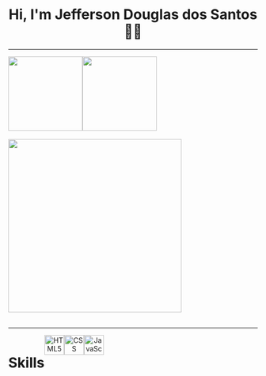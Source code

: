 <div align="center">
<h1>Hi, I'm Jefferson Douglas dos Santos 👍🏿</h1>
</div>

<hr>
<div align="center" style="display: flex">
<img height="150em" src="https://github-readme-stats.vercel.app/api?username=jersdouglas&show_icons=true&theme=tokyonight"/>
<img height="150em" src="https://github-readme-stats.vercel.app/api/top-langs/?username=jersdouglas&layout=compact&theme=tokyonight"/>  
</div><br>

<div align="center" style="display: flex">
  <img width="350em" src="https://github-readme-stats.vercel.app/api/top-langs/?username=jersdouglas&hide=javascript,html(https://github.com/jersdouglas/github-readme-stats)"/>
</div>
<br>


<hr>

<div align="center" style="display: flex"><br/>
  <h1> Skills </h1>
<a href="https://www.w3schools.com/html/default.asp"><img alt="HTML5" height="40" width="40" src="https://cdn.jsdelivr.net/gh/devicons/devicon/icons/html5/html5-original.svg" /></a>
<a href="https://www.w3schools.com/css/default.asp"><img alt="CSS" height="40" width="40" src="https://cdn.jsdelivr.net/gh/devicons/devicon/icons/css3/css3-original.svg" /></a>
<a href="https://www.w3schools.com/js/default.asp"><img alt="JavaScript" height="40" width="40" src="https://cdn.jsdelivr.net/gh/devicons/devicon/icons/javascript/javascript-original.svg" /></a>
</div>

